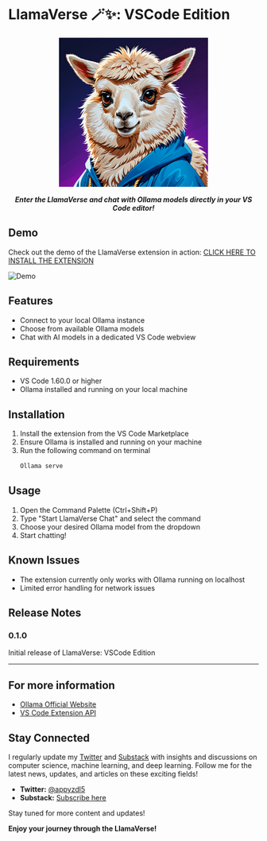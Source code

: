 # LlamaVerse 🪄✨: VSCode Edition

<p align="center">
  <img src="./pic/LlamaVerse.png" alt="LlamaVerse" width="300"/>
</p>

<p align="center">
  <b><i>Enter the LlamaVerse and chat with Ollama models directly in your VS Code editor!</i></b>
</p>

## Demo

Check out the demo of the LlamaVerse extension in action:
[CLICK HERE TO INSTALL THE EXTENSION](https://marketplace.visualstudio.com/items?itemName=appyzdl5.llamaverse)

![Demo](./pic/output.gif)

## Features

- Connect to your local Ollama instance
- Choose from available Ollama models
- Chat with AI models in a dedicated VS Code webview

## Requirements

- VS Code 1.60.0 or higher
- Ollama installed and running on your local machine

## Installation

1. Install the extension from the VS Code Marketplace
2. Ensure Ollama is installed and running on your machine
3. Run the following command on terminal
   ```bash
   Ollama serve
   ```

## Usage

1. Open the Command Palette (Ctrl+Shift+P)
2. Type "Start LlamaVerse Chat" and select the command
3. Choose your desired Ollama model from the dropdown
4. Start chatting!

## Known Issues

- The extension currently only works with Ollama running on localhost
- Limited error handling for network issues

## Release Notes

### 0.1.0

Initial release of LlamaVerse: VSCode Edition

---

## For more information

* [Ollama Official Website](https://ollama.ai/)
* [VS Code Extension API](https://code.visualstudio.com/api)

## Stay Connected

I regularly update my [Twitter](https://twitter.com/appyzdl5) and [Substack](https://appyzdl5.substack.com/) with insights and discussions on computer science, machine learning, and deep learning. Follow me for the latest news, updates, and articles on these exciting fields!

- **Twitter:** [@appyzdl5](https://twitter.com/appyzdl5)
- **Substack:** [Subscribe here](https://appyzdl5.substack.com/)

Stay tuned for more content and updates!


**Enjoy your journey through the LlamaVerse!**